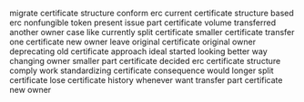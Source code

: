 migrate certificate structure conform erc current certificate structure based erc nonfungible token present issue part certificate volume transferred another owner case like currently split certificate smaller certificate transfer one certificate new owner leave original certificate original owner deprecating old certificate approach ideal started looking better way changing owner smaller part certificate decided erc certificate structure comply work standardizing certificate consequence would longer split certificate lose certificate history whenever want transfer part certificate new owner